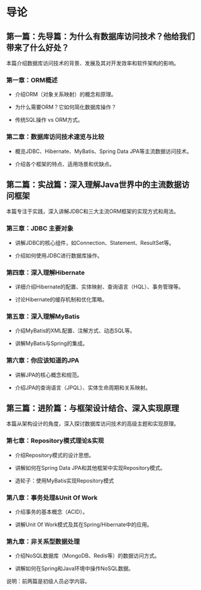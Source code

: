 # 导论

## 第一篇：先导篇：为什么有数据库访问技术？他给我们带来了什么好处？

本篇介绍数据库访问技术的背景、发展及其对开发效率和软件架构的影响。

### 第一章：ORM概述

- 介绍ORM（对象关系映射）的概念和原理。

- 为什么需要ORM？它如何简化数据库操作？

- 传统SQL操作 vs ORM方式。

### 第二章：数据库访问技术速览与比较

- 概览JDBC、Hibernate、MyBatis、Spring Data JPA等主流数据访问技术。

- 介绍各个框架的特点、适用场景和优缺点。

## **第二篇：实战篇：深入理解Java世界中的主流数据访问框架**

本篇专注于实践，深入讲解JDBC和三大主流ORM框架的实现方式和用法。

### 第三章：JDBC 主要对象

- 讲解JDBC的核心组件，如Connection、Statement、ResultSet等。

- 介绍如何使用JDBC进行数据库操作。

### 第四章：深入理解Hibernate

- 详细介绍Hibernate的配置、实体映射、查询语言（HQL）、事务管理等。

- 讨论Hibernate的缓存机制和优化策略。

### 第五章：深入理解MyBatis

- 介绍MyBatis的XML配置、注解方式、动态SQL等。

- 讲解MyBatis与Spring的集成。

### 第六章：你应该知道的JPA

- 讲解JPA的核心概念和规范。

- 介绍JPA的查询语言（JPQL）、实体生命周期和关系映射。

## **第三篇：进阶篇：与框架设计结合、深入实现原理**

本篇从架构设计的角度，深入探讨数据库访问技术的高级主题和实现原理。

### 第七章：Repository模式理论&实现

- 介绍Repository模式的设计思想。

- 讲解如何在Spring Data JPA和其他框架中实现Repository模式。

- 造轮子：使用MyBatis实现Repository模式

### 第八章：事务处理&Unit Of Work

- 介绍事务的基本概念（ACID）。

- 讲解Unit Of Work模式及其在Spring/Hibernate中的应用。

### 第九章：非关系型数据处理

- 介绍NoSQL数据库（MongoDB、Redis等）的数据访问方式。

- 讲解如何在Spring和Java环境中操作NoSQL数据。

说明：前两篇是初级人员必学内容。
